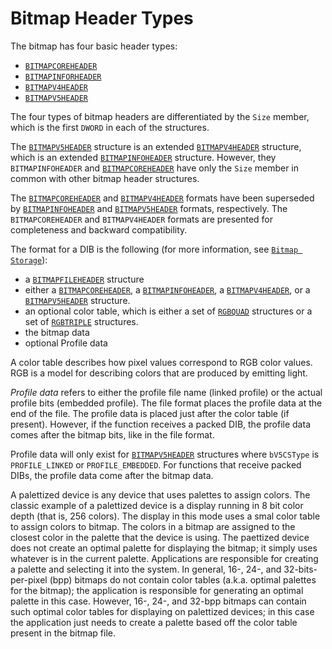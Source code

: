 <!-- https://docs.microsoft.com/en-us/windows/win32/gdi/bitmap-header-types -->

# Bitmap Header Types

The bitmap has four basic header types:

- [`BITMAPCOREHEADER`][ns-wingdi-bitmapcoreheader]
- [`BITMAPINFORHEADER`][ns-wingdi-bitmapinfoheader]
- [`BITMAPV4HEADER`][ns-wingdi-bitmapv4header]
- [`BITMAPV5HEADER`][ns-wingdi-bitmapv5header]

The four types of bitmap headers are differentiated by the `Size` member, which is the first `DWORD` in each of the structures.

The [`BITMAPV5HEADER`][ns-wingdi-bitmapv5header] structure is an extended [`BITMAPV4HEADER`][ns-wingdi-bitmapv4header] structure, which is an extended [`BITMAPINFOHEADER`][ns-wingdi-bitmapinfoheader] structure. However, they `BITMAPINFOHEADER` and [`BITMAPCOREHEADER`][ns-wingdi-bitmapcoreheader] have only the `Size` member in common with other bitmap header structures.

The [`BITMAPCOREHEADER`][ns-wingdi-bitmapcoreheader] and [`BITMAPV4HEADER`][ns-wingdi-bitmapv4header] formats have been superseded by [`BITMAPINFOHEADER`][ns-wingdi-bitmapinfoheader] and [`BITMAPV5HEADER`][ns-wingdi-bitmapv5header] formats, respectively. The `BITMAPCOREHEADER` and `BITMAPV4HEADER` formats are presented for completeness and backward compatibility.

The format for a DIB is the following (for more information, see [`Bitmap Storage`](./bitmap-storage.md)):

- a [`BITMAPFILEHEADER`][ns-wingdi-bitmapfileheader] structure
- either a [`BITMAPCOREHEADER`][ns-wingdi-bitmapcoreheader], a [`BITMAPINFOHEADER`][ns-wingdi-bitmapinfoheader], a [`BITMAPV4HEADER`][ns-wingdi-bitmapv4header], or a [`BITMAPV5HEADER`][ns-wingdi-bitmapv5header] structure.
- an optional color table, which is either a set of [`RGBQUAD`][ns-wingdi-rgbquad] structures or a set of [`RGBTRIPLE`][ns-wingdi-rgbtriple] structures.
- the bitmap data
- optional Profile data

A color table describes how pixel values correspond to RGB color values. RGB is a model for describing colors that are produced by emitting light.

_Profile data_ refers to either the profile file name (linked profile) or the actual profile bits (embedded profile). The file format places the profile data at the end of the file. The profile data is placed just after the color table (if present). However, if the function receives a packed DIB, the profile data comes after the bitmap bits, like in the file format.

Profile data will only exist for [`BITMAPV5HEADER`][ns-wingdi-bitmapv5header] structures where `bV5CSType` is `PROFILE_LINKED` or `PROFILE_EMBEDDED`. For functions that receive packed DIBs, the profile data come after the bitmap data.

A palettized device is any device that uses palettes to assign colors. The classic example of a palettized device is a display running in 8 bit color depth (that is, 256 colors). The display in this mode uses a smal color table to assign colors to bitmap. The colors in a bitmap are assigned to the closest color in the palette that the device is using. The paettized device does not create an optimal palette for displaying the bitmap; it simply uses whatever is in the current palette. Applications are responsible for creating a palette and selecting it into the system. In general, 16-, 24-, and 32-bits-per-pixel (bpp) bitmaps do not contain color tables (a.k.a. optimal palettes for the bitmap); the application is responsible for generating an optimal palette in this case. However, 16-, 24-, and 32-bpp bitmaps can contain such optimal color tables for displaying on palettized devices; in this case the application just needs to create a palette based off the color table present in the bitmap file.

[ns-wingdi-bitmapcoreheader]: https://docs.microsoft.com/en-us/windows/win32/api/wingdi/ns-wingdi-bitmapcoreheader
[ns-wingdi-bitmapinfoheader]: https://docs.microsoft.com/en-us/windows/win32/api/wingdi/ns-wingdi-bitmapinfoheader
[ns-wingdi-bitmapv4header]: https://docs.microsoft.com/en-us/windows/win32/api/wingdi/ns-wingdi-bitmapv4header
[ns-wingdi-bitmapv5header]: https://docs.microsoft.com/en-us/windows/win32/api/wingdi/ns-wingdi-bitmapv5header
[ns-wingdi-bitmapfileheader]: https://docs.microsoft.com/en-us/windows/win32/api/wingdi/ns-wingdi-bitmapfileheader
[ns-wingdi-rgbquad]: https://docs.microsoft.com/en-us/windows/win32/api/wingdi/ns-wingdi-rgbquad
[ns-wingdi-rgbtriple]: https://docs.microsoft.com/en-us/windows/win32/api/wingdi/ns-wingdi-rgbtriple
